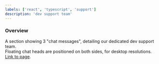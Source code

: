 ```yaml
---
labels: ['react', 'typescript', 'support']
description: 'dev support team'
---
```


### Overview
  
A section showing 3 "chat messages", detailing our dedicated dev support team.  
Floating chat heads are positioned on both sides, for desktop resolutions.  
[Link to page](https://bit.cloud/enterprise).